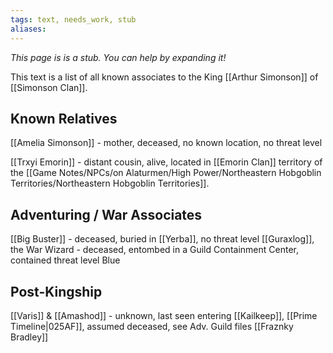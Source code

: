 ```yaml
---
tags: text, needs_work, stub
aliases:
---
```


*This page is is a stub. You can help by expanding it!*

This text is a list of all known associates to the King [[Arthur Simonson]] of [[Simonson Clan]].

## Known Relatives
[[Amelia Simonson]] - mother, deceased, no known location, no threat level

[[Trxyi Emorin]] - distant cousin, alive, located in [[Emorin Clan]] territory of the [[Game Notes/NPCs/on Alaturmen/High Power/Northeastern Hobgoblin Territories/Northeastern Hobgoblin Territories]].

## Adventuring / War Associates
[[Big Buster]] - deceased, buried in [[Yerba]], no threat level
[[Guraxlog]], the War Wizard - deceased, entombed in a Guild Containment Center, contained threat level Blue

## Post-Kingship 
[[Varis]] & [[Amashod]] - unknown, last seen entering [[Kailkeep]], [[Prime Timeline|025AF]], assumed deceased, see Adv. Guild files
[[Fraznky Bradley]]